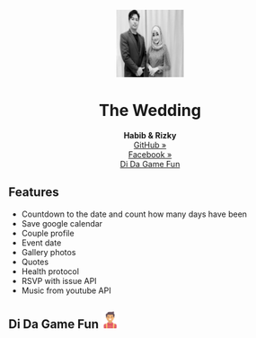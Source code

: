 <div id="top"></div>
<!--
*** Thanks for checking out our wedding invitation template.
*** Don't forget to give the project a star!
*** Thanks again! Now go create something AMAZING! :D
-->


<!-- PROJECT LOGO -->
<br />
<div align="center">
  <a href="https://github.com/DiDaGameFun">
    <img src="images/readme/half%20circle.png" alt="Logo" width="120" height="120">
  </a>

  <h1 align="center">The Wedding</h1>

  <p align="center">
    <strong>Habib & Rizky</strong>
    <br />
    <a href="https://github.com/DiDaGameFun">GitHub »</a>
    <br />
    <a href="https://www.facebook.com/people/Di-Da-Game-Fun/61558009631359/">Facebook »</a>
    <br />
    <a href="https://youtube.com/@didagamefun?si=EcN-IQncGdNNeTST">Di Da Game Fun</a>
  </p>
</div>

## Features
- Countdown to the date and count how many days have been
- Save google calendar
- Couple profile
- Event date
- Gallery photos
- Quotes
- Health protocol
- RSVP with issue API
- Music from youtube API

<!-- The wedding -->
## Di Da Game Fun <img src="images/readme/man.png" width="30px">
